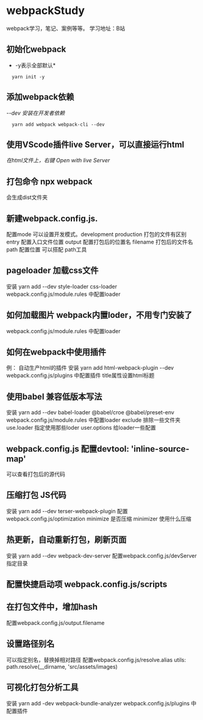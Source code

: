 # webpackStudy
webpack学习，笔记、案例等等。
学习地址：B站

## 初始化webpack 
* -y表示全部默认*
```
  yarn init -y
```

## 添加webpack依赖
*--dev 安装在开发者依赖*
```
  yarn add webpack webpack-cli --dev
```

## 使用VScode插件live Server，可以直接运行html
*在html文件上，右键 Open with live Server*


## 打包命令 npx webpack 
会生成dist文件夹

## 新建webpack.config.js.
配置mode 可以设置开发模式。development production  打包的文件有区别
entry 配置入口文件位置
output 配置打包后的位置名
  filename 打包后的文件名
  path 配置位置 可以搭配 path工具


## pageloader 加载css文件
  安装 yarn add --dev style-loader css-loader
  webpack.config.js/module.rules 中配置loader

## 如何加载图片 webpack内置loder，不用专门安装了
  webpack.config.js/module.rules 中配置loader

## 如何在webpack中使用插件
  例： 自动生产html的插件
  安装 yarn add html-webpack-plugin --dev
  webpack.config.js/plugins 中配置插件
    title属性设置html标题
    
## 使用babel 兼容低版本写法
 安装 yarn add --dev babel-loader @babel/croe @babel/preset-env
 webpack.config.js/module.rules 中配置loader
  exclude 排除一些文件夹
  use.loader 指定使用那些loder
  user.options 给loader一些配置

## webpack.config.js 配置devtool: 'inline-source-map' 
  可以查看打包后的源代码

## 压缩打包 JS代码
  安装 yarn add --dev terser-webpack-plugin
  配置webpack.config.js/optimization
    minimize 是否压缩
    minimizer 使用什么压缩

## 热更新，自动重新打包，刷新页面
  安装 yarn add --dev webpack-dev-server
  配置webpack.config.js/devServer
    指定目录

## 配置快捷启动项 webpack.config.js/scripts

## 在打包文件中，增加hash
  配置webpack.config.js/output.filename

## 设置路径别名
  可以指定别名，替换掉相对路径
  配置webpack.config.js/resolve.alias
    utils: path.resolve(__dirname, 'src/assets/images)

## 可视化打包分析工具
  安装 yarn add -dev webpack-bundle-analyzer
  webpack.config.js/plugins 中配置插件

